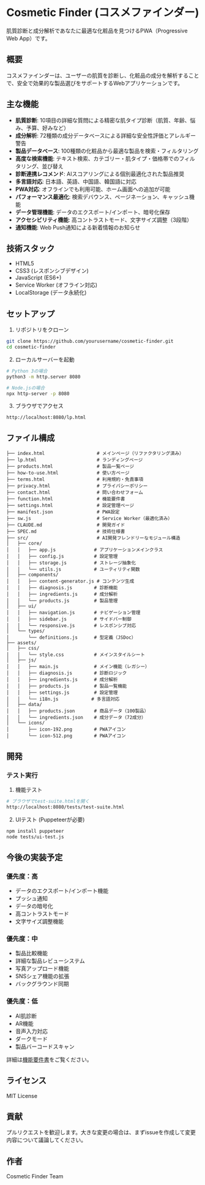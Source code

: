 # Cosmetic Finder (コスメファインダー)

肌質診断と成分解析であなたに最適な化粧品を見つけるPWA（Progressive Web App）です。

## 概要

コスメファインダーは、ユーザーの肌質を診断し、化粧品の成分を解析することで、安全で効果的な製品選びをサポートするWebアプリケーションです。

## 主な機能

- **肌質診断**: 10項目の詳細な質問による精密な肌タイプ診断（肌質、年齢、悩み、予算、好みなど）
- **成分解析**: 72種類の成分データベースによる詳細な安全性評価とアレルギー警告
- **製品データベース**: 100種類の化粧品から最適な製品を検索・フィルタリング
- **高度な検索機能**: テキスト検索、カテゴリー・肌タイプ・価格帯でのフィルタリング、並び替え
- **診断連携レコメンド**: AIスコアリングによる個別最適化された製品推奨
- **多言語対応**: 日本語、英語、中国語、韓国語に対応
- **PWA対応**: オフラインでも利用可能、ホーム画面への追加が可能
- **パフォーマンス最適化**: 検索デバウンス、ページネーション、キャッシュ機能
- **データ管理機能**: データのエクスポート/インポート、暗号化保存
- **アクセシビリティ機能**: 高コントラストモード、文字サイズ調整（3段階）
- **通知機能**: Web Push通知による新着情報のお知らせ

## 技術スタック

- HTML5
- CSS3 (レスポンシブデザイン)
- JavaScript (ES6+)
- Service Worker (オフライン対応)
- LocalStorage (データ永続化)

## セットアップ

1. リポジトリをクローン
```bash
git clone https://github.com/yourusername/cosmetic-finder.git
cd cosmetic-finder
```

2. ローカルサーバーを起動
```bash
# Python 3の場合
python3 -m http.server 8080

# Node.jsの場合
npx http-server -p 8080
```

3. ブラウザでアクセス
```
http://localhost:8080/lp.html
```

## ファイル構成

```
├── index.html                   # メインページ（リファクタリング済み）
├── lp.html                      # ランディングページ
├── products.html                # 製品一覧ページ
├── how-to-use.html              # 使い方ページ
├── terms.html                   # 利用規約・免責事項
├── privacy.html                 # プライバシーポリシー
├── contact.html                 # 問い合わせフォーム
├── function.html                # 機能要件書
├── settings.html                # 設定管理ページ
├── manifest.json                # PWA設定
├── sw.js                        # Service Worker（最適化済み）
├── CLAUDE.md                    # 開発ガイド
├── SPEC.md                      # 技術仕様書
├── src/                         # AI開発フレンドリーなモジュール構造
│   ├── core/
│   │   ├── app.js              # アプリケーションメインクラス
│   │   ├── config.js           # 設定管理
│   │   ├── storage.js          # ストレージ抽象化
│   │   └── utils.js            # ユーティリティ関数
│   ├── components/
│   │   ├── content-generator.js # コンテンツ生成
│   │   ├── diagnosis.js        # 診断機能
│   │   ├── ingredients.js      # 成分解析
│   │   └── products.js         # 製品管理
│   ├── ui/
│   │   ├── navigation.js       # ナビゲーション管理
│   │   ├── sidebar.js          # サイドバー制御
│   │   └── responsive.js       # レスポンシブ対応
│   └── types/
│       └── definitions.js      # 型定義（JSDoc）
├── assets/
│   ├── css/
│   │   └── style.css           # メインスタイルシート
│   ├── js/
│   │   ├── main.js             # メイン機能（レガシー）
│   │   ├── diagnosis.js        # 診断ロジック
│   │   ├── ingredients.js      # 成分解析
│   │   ├── products.js         # 製品一覧機能
│   │   ├── settings.js         # 設定管理
│   │   └── i18n.js            # 多言語対応
│   ├── data/
│   │   ├── products.json       # 商品データ（100製品）
│   │   └── ingredients.json    # 成分データ（72成分）
│   └── icons/
│       ├── icon-192.png        # PWAアイコン
│       └── icon-512.png        # PWAアイコン
```

## 開発

### テスト実行

1. 機能テスト
```bash
# ブラウザでtest-suite.htmlを開く
http://localhost:8080/tests/test-suite.html
```

2. UIテスト (Puppeteerが必要)
```bash
npm install puppeteer
node tests/ui-test.js
```

## 今後の実装予定

### 優先度：高
- データのエクスポート/インポート機能
- プッシュ通知
- データの暗号化
- 高コントラストモード
- 文字サイズ調整機能

### 優先度：中
- 製品比較機能
- 詳細な製品レビューシステム
- 写真アップロード機能
- SNSシェア機能の拡張
- バックグラウンド同期

### 優先度：低
- AI肌診断
- AR機能
- 音声入力対応
- ダークモード
- 製品バーコードスキャン

詳細は[機能要件書](function.html)をご覧ください。

## ライセンス

MIT License

## 貢献

プルリクエストを歓迎します。大きな変更の場合は、まずissueを作成して変更内容について議論してください。

## 作者

Cosmetic Finder Team